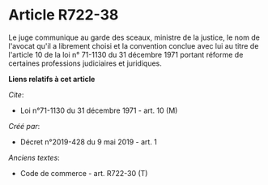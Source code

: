 # Article R722-38

Le juge communique au garde des sceaux, ministre de la justice, le nom de l'avocat qu'il a librement choisi et la convention
conclue avec lui au titre de l'article 10 de la loi n° 71-1130 du 31 décembre 1971 portant réforme de certaines professions
judiciaires et juridiques.

**Liens relatifs à cet article**

_Cite_:

  - Loi n°71-1130 du 31 décembre 1971 - art. 10 (M)

_Créé par_:

  - Décret n°2019-428 du 9 mai 2019 - art. 1

_Anciens textes_:

  - Code de commerce - art. R722-30 (T)
